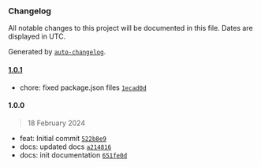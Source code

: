 ### Changelog

All notable changes to this project will be documented in this file. Dates are displayed in UTC.

Generated by [`auto-changelog`](https://github.com/CookPete/auto-changelog).

#### [1.0.1](https://github.com/mwognicki/nestjs-otp/compare/1.0.0...1.0.1)

- chore: fixed package.json files [`1ecad0d`](https://github.com/mwognicki/nestjs-otp/commit/1ecad0d9b4271ef024db5930ae13512a82af40e0)

#### 1.0.0

> 18 February 2024

- feat: Initial commit [`522b8e9`](https://github.com/mwognicki/nestjs-otp/commit/522b8e9fa8775361f541a52d2268f96297d1ad05)
- docs: updated docs [`a214816`](https://github.com/mwognicki/nestjs-otp/commit/a2148166db3cf760832da926d19187c423896857)
- docs: init documentation [`651fe0d`](https://github.com/mwognicki/nestjs-otp/commit/651fe0d0b3eaecb24d8918569b7b66e305c4a1cb)
